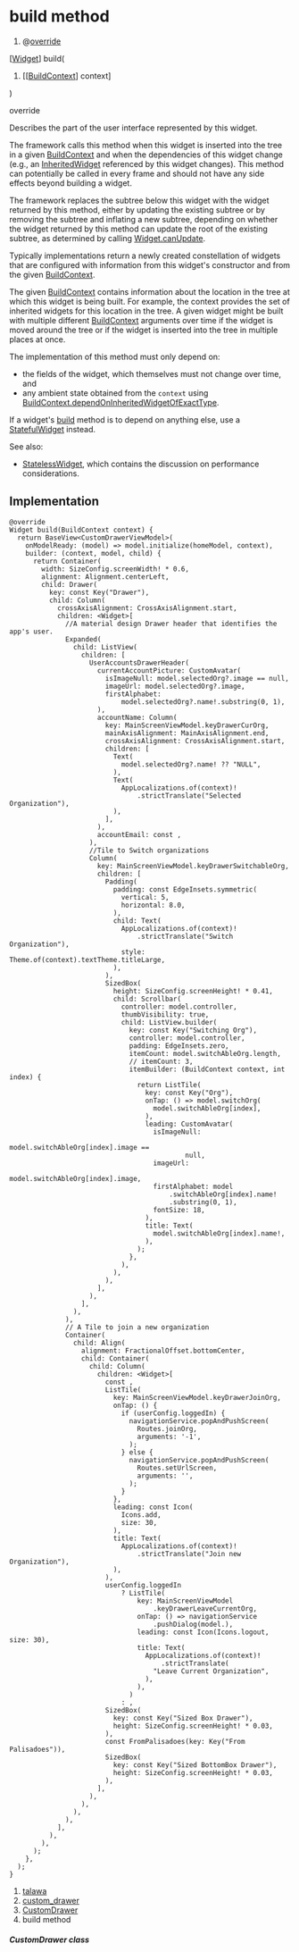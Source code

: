 
<div>

# build method

</div>


<div>

1.  @[override](https://api.flutter.dev/flutter/dart-core/override-constant.html)

</div>

[[Widget](https://api.flutter.dev/flutter/widgets/Widget-class.html)]
build(

1.  [[[BuildContext](https://api.flutter.dev/flutter/widgets/BuildContext-class.md)]
    context]

)


override




Describes the part of the user interface represented by this widget.

The framework calls this method when this widget is inserted into the
tree in a given
[BuildContext](https://api.flutter.dev/flutter/widgets/BuildContext-class.html)
and when the dependencies of this widget change (e.g., an
[InheritedWidget](https://api.flutter.dev/flutter/widgets/InheritedWidget-class.md)
referenced by this widget changes). This method can potentially be
called in every frame and should not have any side effects beyond
building a widget.

The framework replaces the subtree below this widget with the widget
returned by this method, either by updating the existing subtree or by
removing the subtree and inflating a new subtree, depending on whether
the widget returned by this method can update the root of the existing
subtree, as determined by calling
[Widget.canUpdate](https://api.flutter.dev/flutter/widgets/Widget/canUpdate.html).

Typically implementations return a newly created constellation of
widgets that are configured with information from this widget\'s
constructor and from the given
[BuildContext](https://api.flutter.dev/flutter/widgets/BuildContext-class.html).

The given
[BuildContext](https://api.flutter.dev/flutter/widgets/BuildContext-class.html)
contains information about the location in the tree at which this widget
is being built. For example, the context provides the set of inherited
widgets for this location in the tree. A given widget might be built
with multiple different
[BuildContext](https://api.flutter.dev/flutter/widgets/BuildContext-class.html)
arguments over time if the widget is moved around the tree or if the
widget is inserted into the tree in multiple places at once.

The implementation of this method must only depend on:

-   the fields of the widget, which themselves must not change over
    time, and
-   any ambient state obtained from the `context` using
    [BuildContext.dependOnInheritedWidgetOfExactType](https://api.flutter.dev/flutter/widgets/BuildContext/dependOnInheritedWidgetOfExactType.html).

If a widget\'s
[build](../../widgets_custom_drawer/CustomDrawer/build.md) method is
to depend on anything else, use a
[StatefulWidget](https://api.flutter.dev/flutter/widgets/StatefulWidget-class.html)
instead.

See also:

-   [StatelessWidget](https://api.flutter.dev/flutter/widgets/StatelessWidget-class.html),
    which contains the discussion on performance considerations.



## Implementation

``` language-dart
@override
Widget build(BuildContext context) {
  return BaseView<CustomDrawerViewModel>(
    onModelReady: (model) => model.initialize(homeModel, context),
    builder: (context, model, child) {
      return Container(
        width: SizeConfig.screenWidth! * 0.6,
        alignment: Alignment.centerLeft,
        child: Drawer(
          key: const Key("Drawer"),
          child: Column(
            crossAxisAlignment: CrossAxisAlignment.start,
            children: <Widget>[
              //A material design Drawer header that identifies the app's user.
              Expanded(
                child: ListView(
                  children: [
                    UserAccountsDrawerHeader(
                      currentAccountPicture: CustomAvatar(
                        isImageNull: model.selectedOrg?.image == null,
                        imageUrl: model.selectedOrg?.image,
                        firstAlphabet:
                            model.selectedOrg?.name!.substring(0, 1),
                      ),
                      accountName: Column(
                        key: MainScreenViewModel.keyDrawerCurOrg,
                        mainAxisAlignment: MainAxisAlignment.end,
                        crossAxisAlignment: CrossAxisAlignment.start,
                        children: [
                          Text(
                            model.selectedOrg?.name! ?? "NULL",
                          ),
                          Text(
                            AppLocalizations.of(context)!
                                .strictTranslate("Selected Organization"),
                          ),
                        ],
                      ),
                      accountEmail: const ,
                    ),
                    //Tile to Switch organizations
                    Column(
                      key: MainScreenViewModel.keyDrawerSwitchableOrg,
                      children: [
                        Padding(
                          padding: const EdgeInsets.symmetric(
                            vertical: 5,
                            horizontal: 8.0,
                          ),
                          child: Text(
                            AppLocalizations.of(context)!
                                .strictTranslate("Switch Organization"),
                            style: Theme.of(context).textTheme.titleLarge,
                          ),
                        ),
                        SizedBox(
                          height: SizeConfig.screenHeight! * 0.41,
                          child: Scrollbar(
                            controller: model.controller,
                            thumbVisibility: true,
                            child: ListView.builder(
                              key: const Key("Switching Org"),
                              controller: model.controller,
                              padding: EdgeInsets.zero,
                              itemCount: model.switchAbleOrg.length,
                              // itemCount: 3,
                              itemBuilder: (BuildContext context, int index) {
                                return ListTile(
                                  key: const Key("Org"),
                                  onTap: () => model.switchOrg(
                                    model.switchAbleOrg[index],
                                  ),
                                  leading: CustomAvatar(
                                    isImageNull:
                                        model.switchAbleOrg[index].image ==
                                            null,
                                    imageUrl:
                                        model.switchAbleOrg[index].image,
                                    firstAlphabet: model
                                        .switchAbleOrg[index].name!
                                        .substring(0, 1),
                                    fontSize: 18,
                                  ),
                                  title: Text(
                                    model.switchAbleOrg[index].name!,
                                  ),
                                );
                              },
                            ),
                          ),
                        ),
                      ],
                    ),
                  ],
                ),
              ),
              // A Tile to join a new organization
              Container(
                child: Align(
                  alignment: FractionalOffset.bottomCenter,
                  child: Container(
                    child: Column(
                      children: <Widget>[
                        const ,
                        ListTile(
                          key: MainScreenViewModel.keyDrawerJoinOrg,
                          onTap: () {
                            if (userConfig.loggedIn) {
                              navigationService.popAndPushScreen(
                                Routes.joinOrg,
                                arguments: '-1',
                              );
                            } else {
                              navigationService.popAndPushScreen(
                                Routes.setUrlScreen,
                                arguments: '',
                              );
                            }
                          },
                          leading: const Icon(
                            Icons.add,
                            size: 30,
                          ),
                          title: Text(
                            AppLocalizations.of(context)!
                                .strictTranslate("Join new Organization"),
                          ),
                        ),
                        userConfig.loggedIn
                            ? ListTile(
                                key: MainScreenViewModel
                                    .keyDrawerLeaveCurrentOrg,
                                onTap: () => navigationService
                                    .pushDialog(model.),
                                leading: const Icon(Icons.logout, size: 30),
                                title: Text(
                                  AppLocalizations.of(context)!
                                      .strictTranslate(
                                    "Leave Current Organization",
                                  ),
                                ),
                              )
                            : ,
                        SizedBox(
                          key: const Key("Sized Box Drawer"),
                          height: SizeConfig.screenHeight! * 0.03,
                        ),
                        const FromPalisadoes(key: Key("From Palisadoes")),
                        SizedBox(
                          key: const Key("Sized BottomBox Drawer"),
                          height: SizeConfig.screenHeight! * 0.03,
                        ),
                      ],
                    ),
                  ),
                ),
              ),
            ],
          ),
        ),
      );
    },
  );
}
```







1.  [talawa](../../index.md)
2.  [custom_drawer](../../widgets_custom_drawer/)
3.  [CustomDrawer](../../widgets_custom_drawer/CustomDrawer-class.md)
4.  build method

##### CustomDrawer class







